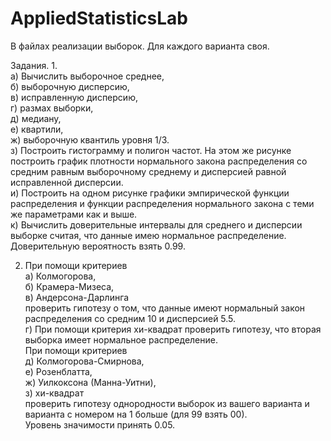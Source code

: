 # AppliedStatisticsLab

В файлах реализации выборок. Для каждого варианта своя. 

Задания.
1.   
а) Вычислить выборочное среднее,  
б) выборочную дисперсию,  
в) исправленную дисперсию,  
г) размах выборки,  
д) медиану,  
е) квартили,  
ж) выборочную квантиль уровня 1/3.  
з) Построить гистограмму и полигон частот. На этом же рисунке построить график плотности нормального закона распределения со средним равным выборочному среднему и дисперсией равной исправленной дисперсии.  
и) Построить на одном рисунке графики эмпирической функции распределения и функции распределения нормального закона с теми же параметрами как и выше.  
к) Вычислить доверительные интервалы для среднего и дисперсии выборке считая, что данные имею нормальное распределение. Доверительную вероятность взять 0.99.

2. При помощи критериев  
а) Колмогорова,  
б) Крамера-Мизеса,  
в) Андерсона-Дарлинга  
проверить гипотезу о том, что данные имеют нормальный закон распределения со средним 10 и дисперсией 5.5.  
г) При помощи критерия хи-квадрат проверить гипотезу, что вторая выборка имеет нормальное распределение.  
При помощи критериев  
д) Колмогорова-Смирнова,  
е) Розенблатта,  
ж) Уилкоксона (Манна-Уитни),  
з) хи-квадрат  
проверить гипотезу однородности выборок из вашего варианта и варианта с номером на 1 больше (для 99 взять 00).  
Уровень значимости принять 0.05.
